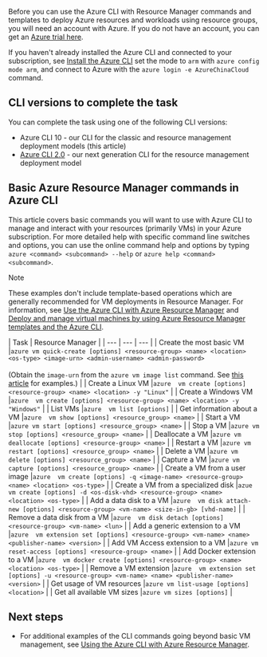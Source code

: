 Before you can use the Azure CLI with Resource Manager commands and templates to deploy Azure resources and workloads using resource groups, you will need an account with Azure. If you do not have an account, you can get an [Azure trial here](https://www.azure.cn/pricing/1rmb-trial/).

If you haven't already installed the Azure CLI and connected to your subscription, see [Install the Azure CLI](../articles/cli-install-nodejs.md) set the mode to `arm` with `azure config mode arm`, and connect to Azure with the `azure login -e AzureChinaCloud` command.

## CLI versions to complete the task
You can complete the task using one of the following CLI versions:

- Azure CLI 10 - our CLI for the classic and resource management deployment models (this article)
- [Azure CLI 2.0](../articles/virtual-machines/linux/cli-manage.md) - our next generation CLI for the resource management deployment model

## Basic Azure Resource Manager commands in Azure CLI
This article covers basic commands you will want to use with Azure CLI to manage and interact with your resources (primarily VMs) in your Azure subscription.  For more detailed help with specific command line switches and options, you can use the online command help and options by typing `azure <command> <subcommand> --help` or `azure help <command> <subcommand>`.

> [!NOTE]
> These examples don't include template-based operations which are generally recommended for VM deployments in Resource Manager. For information, see [Use the Azure CLI with Azure Resource Manager](../articles/xplat-cli-azure-resource-manager.md) and [Deploy and manage virtual machines by using Azure Resource Manager templates and the Azure CLI](../articles/virtual-machines/linux/cli-deploy-templates.md?toc=%2fvirtual-machines%2flinux%2ftoc.json).
> 
> 

| Task | Resource Manager |
| --- | --- | --- |
| Create the most basic VM |`azure vm quick-create [options] <resource-group> <name> <location> <os-type> <image-urn> <admin-username> <admin-password>`<br/><br/>(Obtain the `image-urn` from the `azure vm image list` command. See [this article](../articles/virtual-machines/linux/cli-ps-findimage.md?toc=%2fvirtual-machines%2flinux%2ftoc.json) for examples.) |
| Create a Linux VM |`azure  vm create [options] <resource-group> <name> <location> -y "Linux"` |
| Create a Windows VM |`azure  vm create [options] <resource-group> <name> <location> -y "Windows"` |
| List VMs |`azure  vm list [options]` |
| Get information about a VM |`azure  vm show [options] <resource_group> <name>` |
| Start a VM |`azure vm start [options] <resource_group> <name>` |
| Stop a VM |`azure vm stop [options] <resource_group> <name>` |
| Deallocate a VM |`azure vm deallocate [options] <resource-group> <name>` |
| Restart a VM |`azure vm restart [options] <resource_group> <name>` |
| Delete a VM |`azure vm delete [options] <resource_group> <name>` |
| Capture a VM |`azure vm capture [options] <resource_group> <name>` |
| Create a VM from a user image |`azure  vm create [options] -q <image-name> <resource-group> <name> <location> <os-type>` |
| Create a VM from a specialized disk |`azue  vm create [options] -d <os-disk-vhd> <resource-group> <name> <location> <os-type>` |
| Add a data disk to a VM |`azure  vm disk attach-new [options] <resource-group> <vm-name> <size-in-gb> [vhd-name]` |
| Remove a data disk from a VM |`azure  vm disk detach [options] <resource-group> <vm-name> <lun>` |
| Add a generic extension to a VM |`azure  vm extension set [options] <resource-group> <vm-name> <name> <publisher-name> <version>` |
| Add VM Access extension to a VM |`azure vm reset-access [options] <resource-group> <name>` |
| Add Docker extension to a VM |`azure  vm docker create [options] <resource-group> <name> <location> <os-type>` |
| Remove a VM extension |`azure  vm extension set [options] -u <resource-group> <vm-name> <name> <publisher-name> <version>` |
| Get usage of VM resources |`azure vm list-usage [options] <location>` |
| Get all available VM sizes |`azure vm sizes [options]` |

## Next steps
* For additional examples of the CLI commands going beyond basic VM management, see [Using the Azure CLI with Azure Resource Manager](../articles/virtual-machines/azure-cli-arm-commands.md).